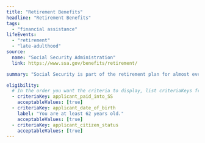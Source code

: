 ```yaml
---
title: "Retirement Benefits"
headline: "Retirement Benefits"
tags:
  - "financial assistance"
lifeEvents:
  - "retirement"
  - "late-adulthood"
source:
  name: "Social Security Administration"
  link: https://www.ssa.gov/benefits/retirement/

summary: "Social Security is part of the retirement plan for almost every American worker. It provides replacement income for qualified retirees and their families."

eligibility:
  # In the order you want the criteria to display, list criteriaKeys from the csv here, each followed by a comma-separated list of which values indicate eligibility for that criteria. Wrap individual values in quotes if they have inner commas.
  - criteriaKey: applicant_paid_into_SS
    acceptableValues: [true]
  - criteriaKey: applicant_date_of_birth
    label: "You are at least 62 years old."
    acceptableValues: [true]
  - criteriaKey: applicant_citizen_status
    acceptableValues: [true]
---
```

